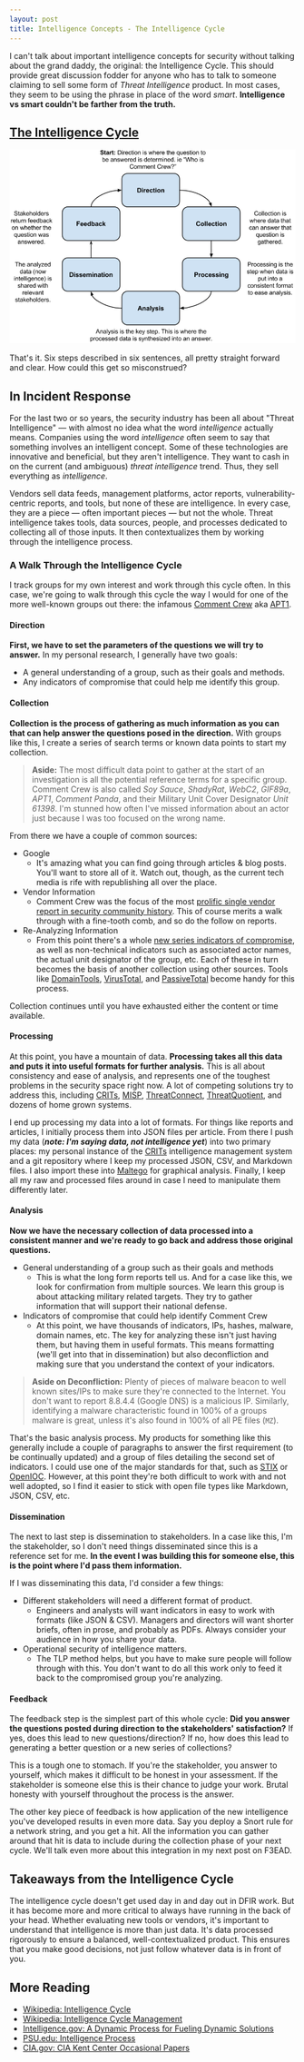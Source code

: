```yaml
---
layout: post
title: Intelligence Concepts - The Intelligence Cycle
---
```


I can't talk about important intelligence concepts for security without talking about the grand daddy, the original: the Intelligence Cycle. This should provide great discussion fodder for anyone who has to talk to someone claiming to sell some form of _Threat Intelligence_ product. In most cases, they seem to be using the phrase in place of the word _smart_. __Intelligence vs smart couldn't be farther from the truth.__

## [The Intelligence Cycle](https://www.cia.gov/kids-page/6-12th-grade/who-we-are-what-we-do/the-intelligence-cycle.html)

![Intelligence Cycle](/public/intelligence-cycle.png)

That's it. Six steps described in six sentences, all pretty straight forward and clear. How could this get so misconstrued?

## In Incident Response

For the last two or so years, the security industry has been all about "Threat Intelligence" &mdash; with almost no idea what the word _intelligence_ actually means. Companies using the word _intelligence_ often seem to say that something involves an intelligent concept. Some of these technologies are innovative and beneficial, but they aren't intelligence. They want to cash in on the current (and ambiguous) _threat intelligence_ trend. Thus, they sell everything as _intelligence_.

Vendors sell data feeds, management platforms, actor reports, vulnerability-centric reports, and tools, but none of these are intelligence. In every case, they are a piece &mdash; often important pieces &mdash; but not the whole. Threat intelligence takes tools, data sources, people, and processes dedicated to collecting all of those inputs. It then contextualizes them by working through the intelligence process.

### A Walk Through the Intelligence Cycle

I track groups for my own interest and work through this cycle often. In this case, we're going to walk through this cycle the way I would for one of the more well-known groups out there: the infamous [Comment Crew](http://en.wikipedia.org/wiki/PLA_Unit_61398) aka [APT1](https://www.mandiant.com/blog/mandiant-exposes-apt1-chinas-cyber-espionage-units-releases-3000-indicators/).

#### Direction
__First, we have to set the parameters of the questions we will try to answer.__ In my personal research, I generally have two goals:

- A general understanding of a group, such as their goals and methods.
- Any indicators of compromise that could help me identify this group.

#### Collection

__Collection is the process of gathering as much information as you can that can help answer the questions posed in the direction.__ With groups like this, I create a series of search terms or known data points to start my collection.

> __Aside:__ The most difficult data point to gather at the start of an investigation is all the potential reference terms for a specific group. Comment Crew is also called _Soy Sauce_, _ShadyRat_, _WebC2_, _GIF89a_, _APT1_, _Comment Panda_, and their Military Unit Cover Designator _Unit 61398_. I'm stunned how often I've missed information about an actor just because I was too focused on the wrong name.

From there we have a couple of common sources:

- Google
    - It's amazing what you can find going through articles & blog posts. You'll want to store all of it. Watch out, though, as the current tech media is rife with republishing all over the place.
- Vendor Information
    - Comment Crew was the focus of the most [<i class="fa fa-file-pdf-o"></i> prolific single vendor report in security community history](http://intelreport.mandiant.com/Mandiant_APT1_Report.pdf). This of course merits a walk through with a fine-tooth comb, and so do the follow on reports.
- Re-Analyzing Information
    - From this point there's a whole [<i class="fa fa-file-archive-o"></i>new series indicators of compromise](http://intelreport.mandiant.com/Mandiant_APT1_Report_Appendix.zip), as well as non-technical indicators such as associated actor names, the actual unit designator of the group, etc. Each of these in turn becomes the basis of another collection using other sources. Tools like [DomainTools](http://www.domaintools.com/), [VirusTotal](https://www.virustotal.com/), and [PassiveTotal](https://www.passivetotal.org/) become handy for this process.

Collection continues until you have exhausted either the content or time available.

#### Processing

At this point, you have a mountain of data. __Processing takes all this data and puts it into useful formats for further analysis.__ This is all about consistency and ease of analysis, and represents one of the toughest problems in the security space right now. A lot of competing solutions try to address this, including [CRITs](http://crits.github.io/), [MISP](http://www.misp-project.org/), [ThreatConnect](http://threatconnect.com/), [ThreatQuotient](https://www.threatq.com/), and dozens of home grown systems.

I end up processing my data into a lot of formats. For things like reports and articles, I initially process them into JSON files per article. From there I push my data (___note: I'm saying data, not intelligence yet___) into two primary places: my personal instance of the [CRITs](http://crits.github.io/) intelligence management system and a git repository where I keep my processed JSON, CSV, and Markdown files. I also import these into [Maltego](https://www.paterva.com/web6/products/maltego.php) for graphical analysis. Finally, I keep all my raw and processed files around in case I need to manipulate them differently later.

#### Analysis

__Now we have the necessary collection of data processed into a consistent manner and we're ready to go back and address those original questions.__

- General understanding of a group such as their goals and methods
    - This is what the long form reports tell us. And for a case like this, we look for confirmation from multiple sources. We learn this group is about attacking military related targets. They try to gather information that will support their national defense.
- Indicators of compromise that could help identify Comment Crew
    - At this point, we have thousands of indicators, IPs, hashes, malware, domain names, etc. The key for analyzing these isn't just having them, but having them in useful formats. This means formatting (we'll get into that in dissemination) but also deconfliction and making sure that you understand the context of your indicators.

> __Aside on Deconfliction:__ Plenty of pieces of malware beacon to well known sites/IPs to make sure they're connected to the Internet. You don't want to report 8.8.4.4 (Google DNS) is a malicious IP. Similarly, identifying a malware characteristic found in 100% of a groups malware is great, unless it's also found in 100% of all PE files (```MZ```).

That's the basic analysis process. My products for something like this generally include a couple of paragraphs to answer the first requirement (to be continually updated) and a group of files detailing the second set of indicators. I could use one of the major standards for that, such as [STIX](https://stix.mitre.org/) or [OpenIOC](http://www.openioc.org/). However, at this point they're both difficult to work with and not well adopted, so I find it easier to stick with open file types like Markdown, JSON, CSV, etc.

#### Dissemination

The next to last step is dissemination to stakeholders. In a case like this, I'm the stakeholder, so I don't need things disseminated since this is a reference set for me. __In the event I was building this for someone else, this is the point where I'd pass them information.__

If I was disseminating this data, I'd consider a few things:

- Different stakeholders will need a different format of product.
    - Engineers and analysts will want indicators in easy to work with formats (like JSON & CSV). Managers and directors will want shorter briefs, often in prose, and probably as PDFs. Always consider your audience in how you share your data.
- Operational security of intelligence matters.
    - The TLP method helps, but you have to make sure people will follow through with this. You don't want to do all this work only to feed it back to the compromised group you're analyzing.

#### Feedback

The feedback step is the simplest part of this whole cycle: __Did you answer the questions posted during direction to the stakeholders' satisfaction?__ If yes, does this lead to new questions/direction? If no, how does this lead to generating a better question or a new series of collections?

This is a tough one to stomach. If you're the stakeholder, you answer to yourself, which makes it difficult to be honest in your assessment. If the stakeholder is someone else this is their chance to judge your work. Brutal honesty with yourself throughout the process is the answer.

The other key piece of feedback is how application of the new intelligence you've developed results in even more data. Say you deploy a Snort rule for a network string, and you get a hit. All the information you can gather around that hit is data to include during the collection phase of your next cycle. We'll talk even more about this integration in my next post on F3EAD.

## Takeaways from the Intelligence Cycle

The intelligence cycle doesn't get used day in and day out in DFIR work. But it has become more and more critical to always have running in the back of your head. Whether evaluating new tools or vendors, it's important to understand that intelligence is more than just data. It's data processed rigorously to ensure a balanced, well-contextualized product. This ensures that you make good decisions, not just follow whatever data is in front of you.

## More Reading
- [Wikipedia: Intelligence Cycle](http://en.wikipedia.org/wiki/Intelligence_cycle)
- [Wikipedia: Intelligence Cycle Management](http://en.wikipedia.org/wiki/Intelligence_cycle_management)
- [Intelligence.gov: A Dynamic Process for Fueling Dynamic Solutions](http://www.intelligence.gov/mission/how-intelligence-works.html)
- [PSU.edu: Intelligence Process](https://courseware.e-education.psu.edu/courses/bootcamp/lo07/09.html)
- [CIA.gov: CIA Kent Center Occasional Papers](https://www.cia.gov/library/kent-center-occasional-papers)
